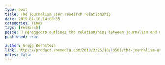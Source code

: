 ```yaml
---
type: post
title: The journalism user research relationship
date: 2019-04-16 14:08:35
categories: links
tags: [research]
posse: 🔗 @greggcorp outlines the relationships between journalism and user research.
published: true

author: Gregg Bernstein
link: https://product.voxmedia.com/2019/3/25/18240501/the-journalism-user-research-relationship
notes: false
---
```


